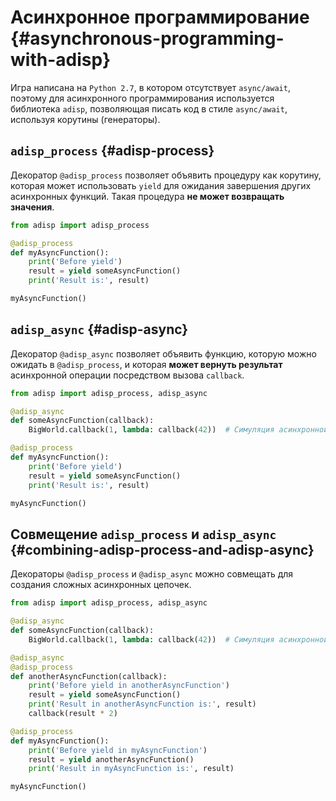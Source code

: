 # Асинхронное программирование {#asynchronous-programming-with-adisp}

Игра написана на `Python 2.7`, в котором отсутствует `async/await`, поэтому для асинхронного программирования используется библиотека `adisp`, позволяющая писать код в стиле `async/await`, используя корутины (генераторы).

## `adisp_process` {#adisp-process}
Декоратор `@adisp_process` позволяет объявить процедуру как корутину, которая может использовать `yield` для ожидания завершения других асинхронных функций. Такая процедура **не может возвращать значения**.

```python
from adisp import adisp_process

@adisp_process
def myAsyncFunction():
    print('Before yield')
    result = yield someAsyncFunction()
    print('Result is:', result)

myAsyncFunction()
```

## `adisp_async` {#adisp-async}
Декоратор `@adisp_async` позволяет объявить функцию, которую можно ожидать в `@adisp_process`, и которая **может вернуть результат** асинхронной операции посредством вызова `callback`.

```python
from adisp import adisp_process, adisp_async

@adisp_async
def someAsyncFunction(callback):
    BigWorld.callback(1, lambda: callback(42))  # Симуляция асинхронной операции с задержкой

@adisp_process
def myAsyncFunction():
    print('Before yield')
    result = yield someAsyncFunction()
    print('Result is:', result)

myAsyncFunction()
```

## Совмещение `adisp_process` и `adisp_async` {#combining-adisp-process-and-adisp-async}
Декораторы `@adisp_process` и `@adisp_async` можно совмещать для создания сложных асинхронных цепочек.

```python
from adisp import adisp_process, adisp_async

@adisp_async
def someAsyncFunction(callback):
    BigWorld.callback(1, lambda: callback(42))  # Симуляция асинхронной операции с задержкой

@adisp_async
@adisp_process
def anotherAsyncFunction(callback):
    print('Before yield in anotherAsyncFunction')
    result = yield someAsyncFunction()
    print('Result in anotherAsyncFunction is:', result)
    callback(result * 2)

@adisp_process
def myAsyncFunction():
    print('Before yield in myAsyncFunction')
    result = yield anotherAsyncFunction()
    print('Result in myAsyncFunction is:', result)

myAsyncFunction()
```
